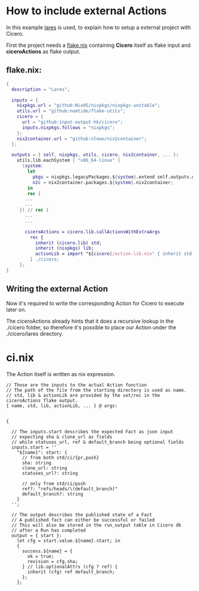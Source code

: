 # How to include external Actions

In this example [lares](https://github.com/input-output-hk/lares) is used, to explain how to setup a external project with Cicero.

First the project needs a [flake.nix](https://github.com/input-output-hk/lares/blob/master/flake.nix) containing **Cicero** itself as flake input and **ciceroActions** as flake output.

## flake.nix:
```nix
{
  description = "Lares";

  inputs = {
    nixpkgs.url = "github:NixOS/nixpkgs/nixpkgs-unstable";
    utils.url = "github:numtide/flake-utils";
    cicero = {
      url = "github:input-output-hk/cicero";
      inputs.nixpkgs.follows = "nixpkgs";
    };
    nix2container.url = "github:nlewo/nix2container";
  };

  outputs = { self, nixpkgs, utils, cicero, nix2container, ... }:
    utils.lib.eachSystem [ "x86_64-linux" ]
      (system:
        let
          pkgs = nixpkgs.legacyPackages.${system}.extend self.outputs.overlay;
          n2c = nix2container.packages.${system}.nix2container;
        in
        rec {
  	   ...
  	   ...
     }) // rec {
  	   ...
  	   ...

       ciceroActions = cicero.lib.callActionsWithExtraArgs
         rec {
           inherit (cicero.lib) std;
           inherit (nixpkgs) lib;
           actionLib = import "${cicero}/action-lib.nix" { inherit std lib; };
         } ./cicero;
     };
}
```

## Writing the external Action

Now it's required to write the corresponding Action for Cicero to execute later on.

The ciceroActions already hints that it does a recursive lookup in the ./cicero folder, so therefore it's possible to place our Action under the ./cicero/lares directory.

# ci.nix
The Action itself is written as nix expression.

```
// Those are the inputs to the actual Action function
// The path of the file from the starting directory is used as name.
// std, lib & actionLib are provided by the set/rec in the ciceroActions flake output.
{ name, std, lib, actionLib, ... } @ args:


{

  // The inputs.start describes the expected Fact as json input
  // expecting sha & clone_url as fields
  // while statuses_url, ref & default_branch being optional fields
  inputs.start = ''
    "${name}": start: {
      // from both std/ci/{pr,push}
      sha: string
      clone_url: string
      statuses_url?: string

      // only from std/ci/push
      ref?: "refs/heads/\(default_branch)"
      default_branch?: string
    }
  '';

  // The output describes the published state of a Fact
  // A published fact can either be successful or failed
  // This will also be stored in the run_output table in Cicero db
  // after a Run has completed
  output = { start }:
    let cfg = start.value.${name}.start; in
    {
      success.${name} = {
        ok = true;
        revision = cfg.sha;
      } // lib.optionalAttrs (cfg ? ref) {
        inherit (cfg) ref default_branch;
      };
    };

```

